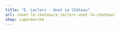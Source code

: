 ```yaml
---
title: "E. Leclerc - Onet Le Château"
url: /onet-le-chateau/e-leclerc-onet-le-chateau/
shop: supermarché
---
```

